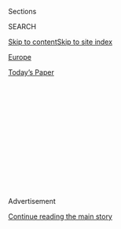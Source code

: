 <div id="app">

<div>

<div>

<div>

<div class="NYTAppHideMasthead css-1q2w90k e1suatyy0">

<div class="section css-ui9rw0 e1suatyy2">

<div class="css-eph4ug er09x8g0">

<div class="css-6n7j50">

</div>

<span class="css-1dv1kvn">Sections</span>

<div class="css-10488qs">

<span class="css-1dv1kvn">SEARCH</span>

</div>

[Skip to content](#site-content)[Skip to site
index](#site-index)

</div>

<div id="masthead-section-label" class="css-1wr3we4 eaxe0e00">

[Europe](https://www.nytimes.com/section/world/europe)

</div>

<div class="css-10698na e1huz5gh0">

</div>

</div>

<div id="masthead-bar-one" class="section hasLinks css-15hmgas e1csuq9d3">

<div class="css-uqyvli e1csuq9d0">

</div>

<div class="css-1uqjmks e1csuq9d1">

</div>

<div class="css-9e9ivx">

[](https://myaccount.nytimes.com/auth/login?response_type=cookie&client_id=vi)

</div>

<div class="css-1bvtpon e1csuq9d2">

[Today’s
Paper](https://www.nytimes.com/section/todayspaper)

</div>

</div>

</div>

</div>

<div data-aria-hidden="false">

<div id="site-content" data-role="main">

<div>

<div class="css-1aor85t" style="opacity:0.000000001;z-index:-1;visibility:hidden">

<div class="css-1hqnpie">

<div class="css-epjblv">

<span class="css-17xtcya">[Europe](/section/world/europe)</span><span class="css-x15j1o">|</span><span class="css-fwqvlz">Italy
Leaders Hail Genoa’s New Bridge as Sign of
Resilience</span>

</div>

<div class="css-k008qs">

<div class="css-1iwv8en">

<span class="css-18z7m18"></span>

<div>

</div>

</div>

<span class="css-1n6z4y">https://nyti.ms/2Xq8x3R</span>

<div class="css-1705lsu">

<div class="css-4xjgmj">

<div class="css-4skfbu" data-role="toolbar" data-aria-label="Social Media Share buttons, Save button, and Comments Panel with current comment count" data-testid="share-tools">

  - 
  - 
  - 
  - 
    
    <div class="css-6n7j50">
    
    </div>

  - 

</div>

</div>

</div>

</div>

</div>

</div>

<div id="NYT_TOP_BANNER_REGION" class="css-13pd83m">

</div>

<div id="top-wrapper" class="css-1sy8kpn">

<div id="top-slug" class="css-l9onyx">

Advertisement

</div>

[Continue reading the main
story](#after-top)

<div class="ad top-wrapper" style="text-align:center;height:100%;display:block;min-height:250px">

<div id="top" class="place-ad" data-position="top" data-size-key="top">

</div>

</div>

<div id="after-top">

</div>

</div>

<div>

<div id="sponsor-wrapper" class="css-1hyfx7x">

<div id="sponsor-slug" class="css-19vbshk">

Supported by

</div>

[Continue reading the main
story](#after-sponsor)

<div id="sponsor" class="ad sponsor-wrapper" style="text-align:center;height:100%;display:block">

</div>

<div id="after-sponsor">

</div>

</div>

<div class="css-186x18t">

</div>

<div class="css-1vkm6nb ehdk2mb0">

# Italy Leaders Hail Genoa’s New Bridge as Sign of Resilience

</div>

Less than two years after the collapse of the Morandi Bridge killed 43
people and embarrassed the nation, Italy inaugurated its replacement,
and vowed to do better.

<div class="css-79elbk" data-testid="photoviewer-wrapper">

<div class="css-z3e15g" data-testid="photoviewer-wrapper-hidden">

</div>

<div class="css-1a48zt4 ehw59r15" data-testid="photoviewer-children">

![<span class="css-16f3y1r e13ogyst0" data-aria-hidden="true">The Frecce
Tricolore Italian Air Force aerobatic squad flying over the new San
Giorgio Bridge during its inauguration in Genoa, Italy, on
Monday.</span><span class="css-cnj6d5 e1z0qqy90" itemprop="copyrightHolder"><span class="css-1ly73wi e1tej78p0">Credit...</span><span><span>Antonio
Calanni/Associated
Press</span></span></span>](https://static01.nyt.com/images/2020/08/03/world/03genoa1/merlin_175267842_f7374fa0-deae-4584-b1a7-2f6b06888166-articleLarge.jpg?quality=75&auto=webp&disable=upscale)

</div>

</div>

<div class="css-18e8msd">

<div class="css-vp77d3 epjyd6m0">

<div class="css-1baulvz">

By [<span class="css-1baulvz last-byline" itemprop="name">Gaia
Pianigiani</span>](https://www.nytimes.com/by/gaia-pianigiani)

</div>

</div>

  - 
    
    <div class="css-ld3wwf e16638kd2">
    
    Aug. 3,
    2020
    
    </div>

  - 
    
    <div class="css-4xjgmj">
    
    <div class="css-d8bdto" data-role="toolbar" data-aria-label="Social Media Share buttons, Save button, and Comments Panel with current comment count" data-testid="share-tools">
    
      - 
      - 
      - 
      - 
        
        <div class="css-6n7j50">
        
        </div>
    
      - 
    
    </div>
    
    </div>

</div>

</div>

<div class="section meteredContent css-1r7ky0e" name="articleBody" itemprop="articleBody">

<div class="css-1fanzo5 StoryBodyCompanionColumn">

<div class="css-53u6y8">

Less than two years after the collapse of a highway bridge in Genoa took
43 lives and became a source of national embarrassment, Italy’s leaders
flocked to the city on Monday to inaugurate a gleaming replacement that
they called proof of the country’s resilience and prowess.

“Today Genoa is starting again,” Prime Minister Giuseppe Conte told a
crowd of officials gathered in the port city, in an event broadcast live
nationwide. “Our country can face and overcome difficulties, and can go
back to racing.”

Genoa’s mayor, Marco Bucci, called the new bridge “a message of trust
and competence for the future.”

The inauguration commanded national attention, [offering a rare bright
spot](https://www.nytimes.com/2020/08/02/world/europe/genoa-Morandi-bridge-replacement.html)after
months of suffering from [the coronavirus
pandemic](https://www.nytimes.com/2020/07/31/world/europe/italy-coronavirus-reopening.html)
and the resulting recession.

</div>

</div>

<div class="css-1fanzo5 StoryBodyCompanionColumn">

<div class="css-53u6y8">

[The Morandi Bridge
collapsed](https://www.nytimes.com/interactive/2018/09/06/world/europe/genoa-italy-bridge.html)
shortly before noon on Aug. 14, 2018, during a torrential rain, dropping
dozens of cars as much as 150 feet into the ravine below; if the
disaster had occurred at rush hour, the toll would have been much
higher. It severed the primary connection between the western part of
Genoa and the rest of the city, and between Genoa and much of
northwestern Italy.

The disaster was seen as emblematic of Italy’s hapless government and
corrupt practices — an image Mr. Conte and others are keen to reverse.

The bridge, completed in 1967, was hailed in its time for its innovative
use of prestressed concrete and clean lines. But it suffered from [years
of poor
maintenance](https://www.nytimes.com/2018/08/15/world/europe/italy-genoa-bridge-collapse.html),
and engineers came to see [the heralded design as a
weakness](https://www.nytimes.com/2018/08/16/world/europe/italy-bridge-collapse-design.html),
making for a fragile structure.

</div>

</div>

<div class="css-79elbk" data-testid="photoviewer-wrapper">

<div class="css-z3e15g" data-testid="photoviewer-wrapper-hidden">

</div>

<div class="css-1a48zt4 ehw59r15" data-testid="photoviewer-children">

![<span class="css-16f3y1r e13ogyst0" data-aria-hidden="true">What
remained of the eastern side of the Morandi Bridge in Genoa after its
collapse in August
2018.</span><span class="css-cnj6d5 e1z0qqy90" itemprop="copyrightHolder"><span class="css-1ly73wi e1tej78p0">Credit...</span><span>Nadia
Shira Cohen for The New York
Times</span></span>](https://static01.nyt.com/images/2020/08/03/world/03genoa3/merlin_142844598_ea03d4d4-6ed7-435d-9b96-24c9960f8602-articleLarge.jpg?quality=75&auto=webp&disable=upscale)

</div>

</div>

<div class="css-1fanzo5 StoryBodyCompanionColumn">

<div class="css-53u6y8">

Prosecutors are investigating whether Autostrade per l’Italia, the
company that operated the Morandi bridge, performed the necessary work
to keep it safe. Extensive evidence has emerged testifying to the
bridge’s poor condition.

</div>

</div>

<div class="css-1fanzo5 StoryBodyCompanionColumn">

<div class="css-53u6y8">

Autostrade, originally a public enterprise that was privatized in 1999,
is under investigation, along with several transport ministry officials,
for homicide. A trial is expected next year.

The government has announced plans to take the company back from private
ownership, in a contested deal that has yet to be finalized.

Immediately after the collapse, the anti-establishment Five Star
Movement, the leading party in Italy’s government, decried the role of
Autostrade in the tragedy and vowed to change the rules for concessions
to operate Italy’s toll highways and bridges.

The investigation into the collapse expanded to [involve hundreds of
bridges](https://www.nytimes.com/interactive/2018/09/06/world/europe/genoa-italy-bridge.html),
tunnels and bypasses across the county, leading to many closures and a
new seriousness about enforcing maintenance rules.

With remarkable speed, the remains of the Morandi Bridge were dismantled
and removed, and the replacement, the Genoa San Giorgio Bridge, was
built by almost 1,200 workers for several of Italy’s leading industrial
and construction companies.

“We are suspended between grief and pride,” Renzo Piano, the new
bridge’s architect and a native of Genoa told the attendees with a
broken voice. “The country showed its best side, competence, energy,
resilience.”

Mr. Piano, who has been seen on early morning strolls through the work
site, said he hoped that this bridge would be loved.

</div>

</div>

<div class="css-1fanzo5 StoryBodyCompanionColumn">

<div class="css-53u6y8">

“Everyone will discover the light of this bridge,” he said. “The light
of the Mediterranean.”

The San Giorgio bridge will have four maintenance robots running along
its length to spot weathering and wear, as well as a dehumidifying
system to limit corrosion in the damp, salty Mediterranean winds.

Minutes before the official speeches began on Monday, a long rainbow
broke the clouds. An orchestra played the national anthem and jets
trailing the green, white and red of the Italian flag roared across the
sky.

The names of the victims were read aloud, but many of their relatives
chose not to attend the inauguration, offended by the plans to turn the
occasion into a televised celebration of national pride. President
Sergio Mattarella met privately with a number of them.

“They planned a carnival, showing terribly bad taste and no idea of what
we are still going through,” said Egle Possetti, whose sister died in
the disaster, along with her husband and two children. They were on
their way to the beach.

“We wanted a sober ceremony,” she said.

The tragedy is still very present in the minds of Genoese people who
recall being stuck in traffic on the Morandi bridge, often with a
feeling of precariousness, as well as the seemingly endless repair work
on it.

Days after the tragedy, Daniela Cerruti, a doctor, recalled driving
across the bridge in heavy traffic the night before it fell. Like many
people in the city, she could not shake the thought that she could have
been on it when it gave way.

“None can forget,” she
said.

</div>

</div>

<div class="css-79elbk" data-testid="photoviewer-wrapper">

<div class="css-z3e15g" data-testid="photoviewer-wrapper-hidden">

</div>

<div class="css-1a48zt4 ehw59r15" data-testid="photoviewer-children">

<div class="css-1xdhyk6 erfvjey0">

<span class="css-1ly73wi e1tej78p0">Image</span>

<div class="css-zjzyr8">

<div data-testid="lazyimage-container" style="height:257.77777777777777px">

</div>

</div>

</div>

<span class="css-16f3y1r e13ogyst0" data-aria-hidden="true">Prime
Minister Giuseppe Conte, center, Genoa’s mayor, Marco Bucci, right, and
Giovanni Toti, president of the region of Liguria, cutting a ceremonial
ribbon on the new
bridge.</span><span class="css-cnj6d5 e1z0qqy90" itemprop="copyrightHolder"><span class="css-1ly73wi e1tej78p0">Credit...</span><span>Presidential
Press Office, via Reuters</span></span>

</div>

</div>

<div>

</div>

</div>

<div>

</div>

<div>

</div>

<div>

</div>

<div>

<div id="bottom-wrapper" class="css-1ede5it">

<div id="bottom-slug" class="css-l9onyx">

Advertisement

</div>

[Continue reading the main
story](#after-bottom)

<div id="bottom" class="ad bottom-wrapper" style="text-align:center;height:100%;display:block;min-height:90px">

</div>

<div id="after-bottom">

</div>

</div>

</div>

</div>

</div>

## Site Index

<div>

</div>

## Site Information Navigation

  - [© <span>2020</span> <span>The New York Times
    Company</span>](https://help.nytimes.com/hc/en-us/articles/115014792127-Copyright-notice)

<!-- end list -->

  - [NYTCo](https://www.nytco.com/)
  - [Contact
    Us](https://help.nytimes.com/hc/en-us/articles/115015385887-Contact-Us)
  - [Work with us](https://www.nytco.com/careers/)
  - [Advertise](https://nytmediakit.com/)
  - [T Brand Studio](http://www.tbrandstudio.com/)
  - [Your Ad
    Choices](https://www.nytimes.com/privacy/cookie-policy#how-do-i-manage-trackers)
  - [Privacy](https://www.nytimes.com/privacy)
  - [Terms of
    Service](https://help.nytimes.com/hc/en-us/articles/115014893428-Terms-of-service)
  - [Terms of
    Sale](https://help.nytimes.com/hc/en-us/articles/115014893968-Terms-of-sale)
  - [Site
    Map](https://spiderbites.nytimes.com)
  - [Help](https://help.nytimes.com/hc/en-us)
  - [Subscriptions](https://www.nytimes.com/subscription?campaignId=37WXW)

</div>

</div>

</div>

</div>
